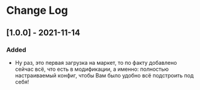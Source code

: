 # Change Log

## [1.0.0] - 2021-11-14

### Added
- Ну раз, это первая загрузка на маркет, то по факту добавлено сейчас всё, что есть в модификации, а именно: полностью настраиваемый конфиг, чтобы Вам было удобно всё подстроить под себя!